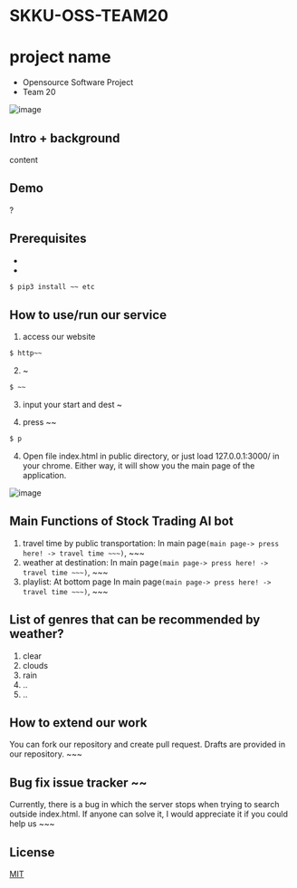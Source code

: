 # SKKU-OSS-TEAM20
# project name

-   Opensource Software Project
-   Team 20

![image](imgurl)

## Intro + background

content

## Demo 

?

## Prerequisites

-   
-   

```bash
$ pip3 install ~~ etc
```

## How to use/run our service

1. access our website

```bash
$ http~~
```

2. ~

```bash
$ ~~
```

3. input your start and dest ~

4. press ~~

```bash
$ p
```

4. Open file index.html in public directory, or just load 127.0.0.1:3000/ in your chrome. Either way, it will show you the main page of the application.

![image](https://user-images.githubusercontent.com/55489991/143690402-d60f2d5e-3f64-4136-a18a-c900c5798eec.png)

## Main Functions of Stock Trading AI bot

1. travel time by public transportation: In main page`(main page-> press here! -> travel time ~~~)`, ~~~
2. weather at destination: In main page`(main page-> press here! -> travel time ~~~)`, ~~~
3. playlist: At bottom page In main page`(main page-> press here! -> travel time ~~~)`, ~~~

## List of genres that can be recommended by weather?
1. clear
2. clouds
3. rain
4. ..
5. ..

## How to extend our work

You can fork our repository and create pull request. Drafts are provided in our repository. ~~~

## Bug fix issue tracker ~~

Currently, there is a bug in which the server stops when trying to search outside index.html. If anyone can solve it, I would appreciate it if you could help us ~~~

## License

[MIT](link)
